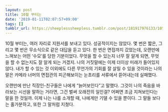 ```yaml
---
layout: post
title: 10월 부터는
date: '2019-01-11T02:07:57+09:00'
tags: []
tumblr_url: https://sheeplesssheepless.tumblr.com/post/181917976133/10월-부터는-여러-자리로-지원서를-보내고-있다-성공적이지는-않았다-몇-번은-짧은
---
```

10월 부터는, 여러 자리로 지원서를 보내고 있다. 성공적이지는 않았다. 몇 번은 짧은, 그리고 몇 번은 무소식으로 같은 대답을 듣고 있다. 한 번은 면접까지 갔었는데, 오랜만에 느껴보는 어떤&nbsp;‘수모’를 당한 기분이었다. 무엇을 할 수 있는지 너무 잘 알게 되면, 무엇을 할 수 없는지도 잘 알게 되는 거겠지. 나의 거짓말에는 이제 더이상 미래가 들어있지 않다. 내가 할 수 있는 것 이외에도 다른 무언가의 기회를 잘 살릴 수 있을 것이라는 나의 말은 카메라 너머의 면접관의 피곤해보이는 눈초리를 서류에서 뜯어내는데 실패했다. &nbsp;

오랜만에 만난 직장인-친구들은 나에게&nbsp;“늙어보인다”고 말했다. 그것이 나의 죽음을 바라보는 시선을 말하는 거라면, 그건 벌써 오래전의 일인걸? 어쩌면 조금 지쳐보인다는 말을 한 것일까. 이제 나는 나를 소개할 때, 나에게만 기댈 수 있을 뿐이다. 그 말들 보다는 홀가분하고, 또한 그 말처럼 지쳤다.&nbsp;

